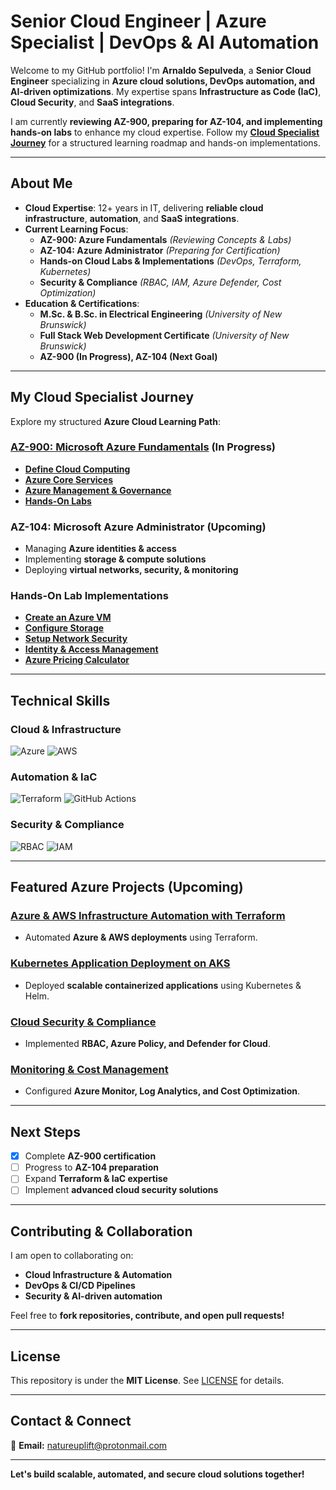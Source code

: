 # **Senior Cloud Engineer | Azure Specialist | DevOps & AI Automation**

Welcome to my GitHub portfolio! I'm **Arnaldo Sepulveda**, a **Senior Cloud Engineer** specializing in **Azure cloud solutions, DevOps automation, and AI-driven optimizations**. My expertise spans **Infrastructure as Code (IaC)**, **Cloud Security**, and **SaaS integrations**.

I am currently **reviewing AZ-900, preparing for AZ-104, and implementing hands-on labs** to enhance my cloud expertise. Follow my **[Cloud Specialist Journey](https://github.com/solutions-for-realvalue/Cloud-Specialist-Journey/blob/main/Journal.md)** for a structured learning roadmap and hands-on implementations.

---

## **About Me**

* **Cloud Expertise**: 12+ years in IT, delivering **reliable cloud infrastructure**, **automation**, and **SaaS integrations**.
* **Current Learning Focus**:
  * **AZ-900: Azure Fundamentals** *(Reviewing Concepts & Labs)*
  * **AZ-104: Azure Administrator** *(Preparing for Certification)*
  * **Hands-on Cloud Labs & Implementations** *(DevOps, Terraform, Kubernetes)*
  * **Security & Compliance** *(RBAC, IAM, Azure Defender, Cost Optimization)*
* **Education & Certifications**:
  * **M.Sc. & B.Sc. in Electrical Engineering** *(University of New Brunswick)*
  * **Full Stack Web Development Certificate** *(University of New Brunswick)*
  * **AZ-900 (In Progress), AZ-104 (Next Goal)**

---

## **My Cloud Specialist Journey**

Explore my structured **Azure Cloud Learning Path**:

### **[AZ-900: Microsoft Azure Fundamentals](https://github.com/solutions-for-realvalue/Cloud-Specialist-Journey/blob/main/Journal.md) (In Progress)**
- **[Define Cloud Computing](https://github.com/solutions-for-realvalue/Cloud-Specialist-Journey/blob/main/AZ-900-Fundamentals/1-Describe-Cloud-Computing/1.1-Define-Cloud-Computing.md)**
- **[Azure Core Services](https://github.com/solutions-for-realvalue/Cloud-Specialist-Journey/blob/main/AZ-900-Fundamentals/2-Describe-Azure-Architecture-Services/2.1-Core-Architecture.md)**
- **[Azure Management & Governance](https://github.com/solutions-for-realvalue/Cloud-Specialist-Journey/blob/main/AZ-900-Fundamentals/3-Describe-Azure-Management-Governance/3.1-Cost-Management.md)**
- **[Hands-On Labs](https://github.com/solutions-for-realvalue/Cloud-Specialist-Journey/tree/main/AZ-900-Fundamentals/Hands-On-Labs)**

### **AZ-104: Microsoft Azure Administrator (Upcoming)**
- Managing **Azure identities & access**
- Implementing **storage & compute solutions**
- Deploying **virtual networks, security, & monitoring**

### **Hands-On Lab Implementations**

- [**Create an Azure VM**](https://github.com/solutions-for-realvalue/Cloud-Specialist-Journey/blob/main/AZ-900-Fundamentals/Hands-On-Labs/Lab1-Create-Azure-VM.md)
- [**Configure Storage**](https://github.com/solutions-for-realvalue/Cloud-Specialist-Journey/blob/main/AZ-900-Fundamentals/Hands-On-Labs/Lab2-Configure-Storage.md)
- [**Setup Network Security**](https://github.com/solutions-for-realvalue/Cloud-Specialist-Journey/blob/main/AZ-900-Fundamentals/Hands-On-Labs/Lab3-Setup-Network-Security.md)
- [**Identity & Access Management**](https://github.com/solutions-for-realvalue/Cloud-Specialist-Journey/blob/main/AZ-900-Fundamentals/Hands-On-Labs/Lab4-Identity-Access-Management.md)
- [**Azure Pricing Calculator**](https://github.com/solutions-for-realvalue/Cloud-Specialist-Journey/blob/main/AZ-900-Fundamentals/Hands-On-Labs/Lab5-Azure-Pricing-Calculator.md)


---

## **Technical Skills**

### **Cloud & Infrastructure**
![Azure](https://img.shields.io/badge/-Azure-0078D4?style=flat-square&logo=microsoftazure&logoColor=white) ![AWS](https://img.shields.io/badge/-AWS-232F3E?style=flat-square&logo=amazonaws&logoColor=white)

### **Automation & IaC**
![Terraform](https://img.shields.io/badge/-Terraform-7B42BC?style=flat-square&logo=terraform&logoColor=white) ![GitHub Actions](https://img.shields.io/badge/-GitHub%20Actions-2088FF?style=flat-square&logo=githubactions&logoColor=white)

### **Security & Compliance**
![RBAC](https://img.shields.io/badge/-RBAC-0057E7?style=flat-square) ![IAM](https://img.shields.io/badge/-IAM-FF9900?style=flat-square&logo=amazonaws&logoColor=white)

---

## **Featured Azure Projects (Upcoming)**

### [Azure & AWS Infrastructure Automation with Terraform](https://github.com/solutions-for-realvalue/Azure-Infrastructure-Automation)
* Automated **Azure & AWS deployments** using Terraform.

### [Kubernetes Application Deployment on AKS](https://github.com/solutions-for-realvalue/AKS-Kubernetes-Deployment)
* Deployed **scalable containerized applications** using Kubernetes & Helm.

### [Cloud Security & Compliance](https://github.com/solutions-for-realvalue/Azure-Security-Compliance)
* Implemented **RBAC, Azure Policy, and Defender for Cloud**.

### [Monitoring & Cost Management](https://github.com/solutions-for-realvalue/Azure-Monitoring-CostManagement)
* Configured **Azure Monitor, Log Analytics, and Cost Optimization**.

---

## **Next Steps**
- [x] Complete **AZ-900 certification**
- [ ] Progress to **AZ-104 preparation**
- [ ] Expand **Terraform & IaC expertise**
- [ ] Implement **advanced cloud security solutions**

---

## **Contributing & Collaboration**

I am open to collaborating on:

- **Cloud Infrastructure & Automation**
- **DevOps & CI/CD Pipelines**
- **Security & AI-driven automation**

Feel free to **fork repositories, contribute, and open pull requests!**

---

## **License**

This repository is under the **MIT License**. See [LICENSE](LICENSE) for details.

---

## **Contact & Connect**
📩 **Email:** [natureuplift@protonmail.com](mailto:natureuplift@protonmail.com)

---

**Let's build scalable, automated, and secure cloud solutions together!**